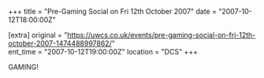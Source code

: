 +++
title = "Pre-Gaming Social on Fri 12th October 2007"
date = "2007-10-12T18:00:00Z"

[extra]
original = "https://uwcs.co.uk/events/pre-gaming-social-on-fri-12th-october-2007-1474488997862/"    
ent_time = "2007-10-12T19:00:00Z"
location = "DCS"
+++

GAMING\!

